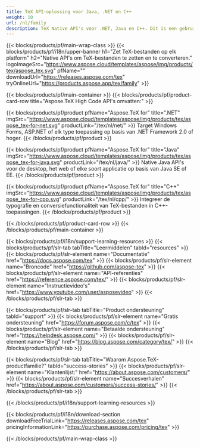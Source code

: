 ```yaml
---
title: TeX API-oplossing voor Java, .NET en C++
weight: 10
url: /nl/family
description: TeX Native API's voor .NET, Java en C++. Dit is een gebruiksvriendelijke en geïntegreerde oplossing voor het zetten, verwerken en converteren van TeX- en LaTeX-bestanden op elk platform.
---
```


{{< blocks/products/pf/main-wrap-class >}}
{{< blocks/products/pf/i18n/upper-banner h1="Zet TeX-bestanden op elk platform" h2="Native API's om TeX-bestanden te zetten en te converteren." logoImageSrc="https://www.aspose.cloud/templates/aspose/img/products/tex/aspose_tex.svg" pfName="" downloadUrl="https://releases.aspose.com/tex" tryOnlineUrl="https://products.aspose.app/tex/family" >}}

{{< blocks/products/pf/main-container >}}
{{< blocks/products/pf/product-card-row title="Aspose.TeX High Code API's omvatten:" >}}

{{< blocks/products/pf/product pfName="Aspose.TeX for" title=".NET" imgSrc="https://www.aspose.cloud/templates/aspose/img/products/tex/aspose_tex-for-net.svg" productLink="/tex/nl/net/" >}}
Target Windows Forms, ASP.NET of elk type toepassing op basis van .NET Framework 2.0 of hoger.
{{< /blocks/products/pf/product >}}

{{< blocks/products/pf/product pfName="Aspose.TeX for" title="Java" imgSrc="https://www.aspose.cloud/templates/aspose/img/products/tex/aspose_tex-for-java.svg" productLink="/tex/nl/java/" >}}
Native Java API's voor de desktop, het web of elke soort applicatie op basis van Java SE of EE.
{{< /blocks/products/pf/product >}}

{{< blocks/products/pf/product pfName="Aspose.TeX for" title="C++" imgSrc="https://www.aspose.cloud/templates/aspose/img/products/tex/aspose_tex-for-cpp.svg" productLink="/tex/nl/cpp/" >}}
Integreer de typografie en conversiefunctionaliteit van TeX-bestanden in C++-toepassingen.
{{< /blocks/products/pf/product >}}

{{< /blocks/products/pf/product-card-row >}}
{{< /blocks/products/pf/main-container >}}

{{< blocks/products/pf/i18n/support-learning-resources >}}
{{< blocks/products/pf/slr-tab tabTitle="Leermiddelen" tabId="resources" >}}
{{< blocks/products/pf/slr-element name="Documentatie" href="https://docs.aspose.com/tex" >}}
{{< blocks/products/pf/slr-element name="Broncode" href="https://github.com/aspose-tex" >}}
{{< blocks/products/pf/slr-element name="API-referenties" href="https://reference.aspose.com/tex/" >}}
{{< blocks/products/pf/slr-element name="Instructievideo's" href="https://www.youtube.com/user/asposevideo" >}}
{{< /blocks/products/pf/slr-tab >}}

{{< blocks/products/pf/slr-tab tabTitle="Product ondersteuning" tabId="support" >}}
{{< blocks/products/pf/slr-element name="Gratis ondersteuning" href="https://forum.aspose.com/c/tex" >}}
{{< blocks/products/pf/slr-element name="Betaalde ondersteuning" href="https://helpdesk.aspose.com/" >}}
{{< blocks/products/pf/slr-element name="Blog" href="https://blog.aspose.com/category/tex/" >}}
{{< /blocks/products/pf/slr-tab >}}

{{< blocks/products/pf/slr-tab tabTitle="Waarom Aspose.TeX-productfamilie?" tabId="success-stories" >}}
{{< blocks/products/pf/slr-element name="Klantenlijst:" href="https://about.aspose.com/customers/" >}}
{{< blocks/products/pf/slr-element name="Succesverhalen" href="https://about.aspose.com/customers/success-stories/" >}}
{{< /blocks/products/pf/slr-tab >}}

{{< /blocks/products/pf/i18n/support-learning-resources >}}

{{< blocks/products/pf/i18n/download-section downloadFreeTrialLink="https://releases.aspose.com/tex" pricingInformationLink="https://purchase.aspose.com/pricing/tex" >}}

{{< /blocks/products/pf/main-wrap-class >}}
